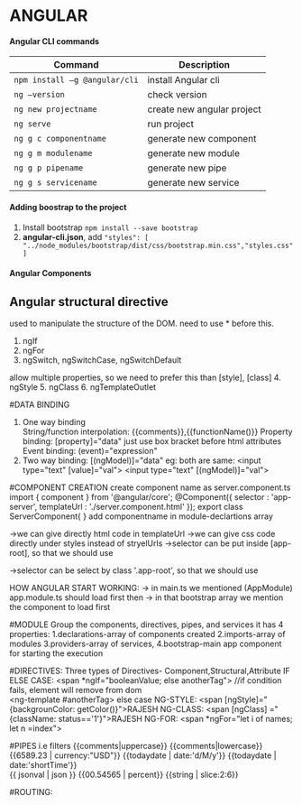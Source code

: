  # ANGULAR

#### Angular CLI commands
| Command | Description |
| ----------- | ----------- |
| ```npm install –g @angular/cli``` | install Angular cli  |
| ```ng –version``` | check version |
| ```ng new projectname``` | create new angular project |
| ```ng serve``` | run project |
| ```ng g c componentname``` | generate new component |
| ```ng g m modulename``` | generate new module |
| ```ng g p pipename``` | generate new pipe |
| ```ng g s servicename``` | generate new service |

#### Adding boostrap to the project 
1. Install bootstrap ```npm install --save bootstrap```
2. __angular-cli.json__, add ```"styles": [ "../node_modules/bootstrap/dist/css/bootstrap.min.css","styles.css"]```

#### Angular Components


## Angular structural directive
used to manipulate the structure of the DOM. need to use * before this. 
1. ngIf
2. ngFor
3. ngSwitch, ngSwitchCase, ngSwitchDefault

allow multiple properties, so we need to prefer this than [style], [class]
4. ngStyle
5. ngClass
6. ngTemplateOutlet


#DATA BINDING
1. One way binding	
	String/function interpolation:  {{comments}},{{functionName()}}
	Property binding: [property]="data"   just use box bracket before html attributes  
	Event binding: (event)="expression"
2. Two way binding: [(ngModel)]="data"
		eg: both are same: <input type="text" [value]="val"> <input type="text" [(ngModel)]="val">

#COMPONENT CREATION
	create component name as server.component.ts
		import { component } from '@angular/core';
		@Component({
			selector : 'app-server',
			templateUrl : './server.component.html' 
		});
		export class ServerComponent{
		}
	add componentname in module-declartions array

->we can give directly html code in templateUrl
->we can give css code directly under styles instead of stryelUrls
->selector can be put inside [app-root], so that we should use <div app-root></div>
->selector can be select by class '.app-root', so that we should use <div class="div-root"></div>

HOW ANGULAR START WORKING:
	-> in main.ts we mentioned (AppModule) app.module.ts should load first
	then -> in that bootstrap array we mention the component to load first

#MODULE
	Group the components, directives, pipes, and services
	it has 4 properties: 
		1.declarations-array of components created
		2.imports-array of modules
		3.providers-array of services, 
		4.bootstrap-main app component for starting the execution

#DIRECTIVES:
	Three types of Directives- Component,Structural,Attribute
	IF ELSE CASE:
		<span *ngIf="booleanValue; else anotherTag"></span>	//if condition fails, element will remove from dom	
		<ng-template #anotherTag> <span>else case</span><ng-template>
	NG-STYLE:
		<span [ngStyle]="{backgrounColor: getColor()}">RAJESH</span>
	NG-CLASS:
		<span [ngClass]	="{className: status=='1'}">RAJESH</span>
	NG-FOR:
		<span *ngFor="let i of names; let n =index"></span>	

#PIPES  i.e filters
	{{comments|uppercase}}
	{{comments|lowercase}}
	{{6589.23 | currency:"USD"}}
	{{todaydate | date:'d/M/y'}}
	{{todaydate | date:'shortTime'}}	
	{{ jsonval | json }}
	{{00.54565 | percent}}
	{{string | slice:2:6}}		
	

#ROUTING:	
	
